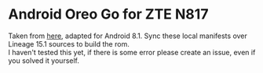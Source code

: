 # Android Oreo Go for ZTE N817
Taken from [here](https://github.com/stevenh512/local_manifest_zte_n817/tree/develop), adapted for Android 8.1. Sync these local manifests over Lineage 15.1 sources to build the rom.  
I haven't tested this yet, if there is some error please create an issue, even if you solved it yourself.
